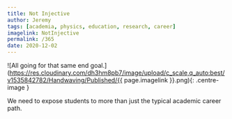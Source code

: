 ```yaml
---
title: Not Injective
author: Jeremy
tags: [academia, physics, education, research, career]
imagelink: NotInjective
permalink: /365
date: 2020-12-02
---
```


![All going for that same end goal.](https://res.cloudinary.com/dh3hm8pb7/image/upload/c_scale,q_auto:best/v1535842782/Handwaving/Published/{{ page.imagelink }}.png){: .centre-image }

We need to expose students to more than just the typical academic career path.
